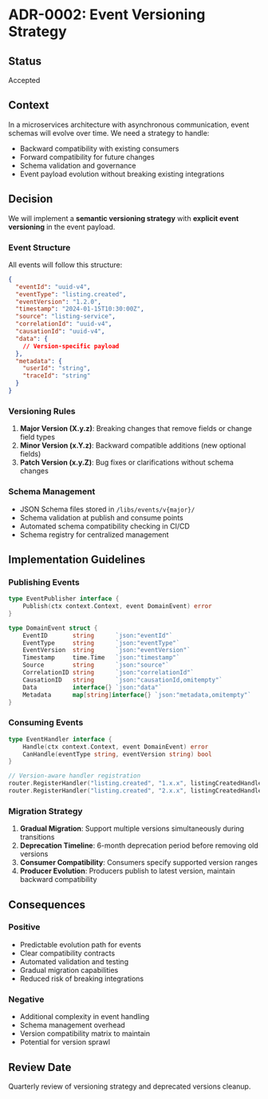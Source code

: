 # ADR-0002: Event Versioning Strategy

## Status

Accepted

## Context

In a microservices architecture with asynchronous communication, event schemas will evolve over time. We need a strategy to handle:

- Backward compatibility with existing consumers
- Forward compatibility for future changes
- Schema validation and governance
- Event payload evolution without breaking existing integrations

## Decision

We will implement a **semantic versioning strategy** with **explicit event versioning** in the event payload.

### Event Structure

All events will follow this structure:

```json
{
  "eventId": "uuid-v4",
  "eventType": "listing.created",
  "eventVersion": "1.2.0",
  "timestamp": "2024-01-15T10:30:00Z",
  "source": "listing-service",
  "correlationId": "uuid-v4",
  "causationId": "uuid-v4",
  "data": {
    // Version-specific payload
  },
  "metadata": {
    "userId": "string",
    "traceId": "string"
  }
}
```

### Versioning Rules

1. **Major Version (X.y.z)**: Breaking changes that remove fields or change field types
2. **Minor Version (x.Y.z)**: Backward compatible additions (new optional fields)
3. **Patch Version (x.y.Z)**: Bug fixes or clarifications without schema changes

### Schema Management

- JSON Schema files stored in `/libs/events/v{major}/`
- Schema validation at publish and consume points
- Automated schema compatibility checking in CI/CD
- Schema registry for centralized management

## Implementation Guidelines

### Publishing Events

```go
type EventPublisher interface {
    Publish(ctx context.Context, event DomainEvent) error
}

type DomainEvent struct {
    EventID       string      `json:"eventId"`
    EventType     string      `json:"eventType"`
    EventVersion  string      `json:"eventVersion"`
    Timestamp     time.Time   `json:"timestamp"`
    Source        string      `json:"source"`
    CorrelationID string      `json:"correlationId"`
    CausationID   string      `json:"causationId,omitempty"`
    Data          interface{} `json:"data"`
    Metadata      map[string]interface{} `json:"metadata,omitempty"`
}
```

### Consuming Events

```go
type EventHandler interface {
    Handle(ctx context.Context, event DomainEvent) error
    CanHandle(eventType string, eventVersion string) bool
}

// Version-aware handler registration
router.RegisterHandler("listing.created", "1.x.x", listingCreatedHandlerV1)
router.RegisterHandler("listing.created", "2.x.x", listingCreatedHandlerV2)
```

### Migration Strategy

1. **Gradual Migration**: Support multiple versions simultaneously during transitions
2. **Deprecation Timeline**: 6-month deprecation period before removing old versions
3. **Consumer Compatibility**: Consumers specify supported version ranges
4. **Producer Evolution**: Producers publish to latest version, maintain backward compatibility

## Consequences

### Positive

- Predictable evolution path for events
- Clear compatibility contracts
- Automated validation and testing
- Gradual migration capabilities
- Reduced risk of breaking integrations

### Negative

- Additional complexity in event handling
- Schema management overhead
- Version compatibility matrix to maintain
- Potential for version sprawl

## Review Date

Quarterly review of versioning strategy and deprecated versions cleanup.
